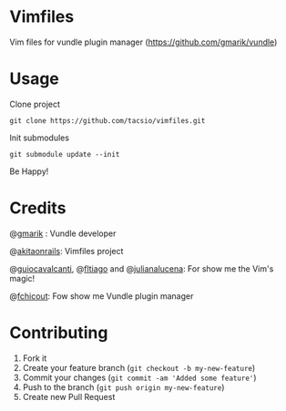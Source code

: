 Vimfiles
========

Vim files for vundle plugin manager (https://github.com/gmarik/vundle)


Usage
========

Clone project
```shell
git clone https://github.com/tacsio/vimfiles.git
```

Init submodules
```shell
git submodule update --init
```

Be Happy!


Credits
========
@[gmarik](https://github.com/gmarik) : Vundle developer

@[akitaonrails](https://github.com/akitaonrails): Vimfiles project

@[guiocavalcanti](https://github.com/guiocavalcanti), @[fltiago](https://github.com/fltiago) and @[julianalucena](https://github.com/julianalucena): For show me the Vim's magic!

@[fchicout](https://github.com/fchicout): Fow show me Vundle plugin manager

Contributing
============

1. Fork it
2. Create your feature branch (`git checkout -b my-new-feature`)
3. Commit your changes (`git commit -am 'Added some feature'`)
4. Push to the branch (`git push origin my-new-feature`)
5. Create new Pull Request
